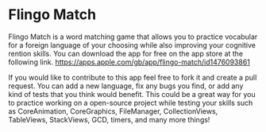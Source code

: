 # Flingo Match
Flingo Match is a word matching game that allows you to practice vocabular for a foreign language of your choosing while also improving your cognitive rention skills. You can download the app for free on the app store at the following link. https://apps.apple.com/gb/app/flingo-match/id1476093861

If you would like to contribute to this app feel free to fork it and create a pull request. You can add a new language, fix any bugs you find, or add any kind of tests that you think would benefit. This could be a great way for you to practice working on a open-source project while testing your skills such as CoreAnimation, CoreGraphics, FileManager, CollectionViews, TableViews, StackViews, GCD, timers, and many more things! 
